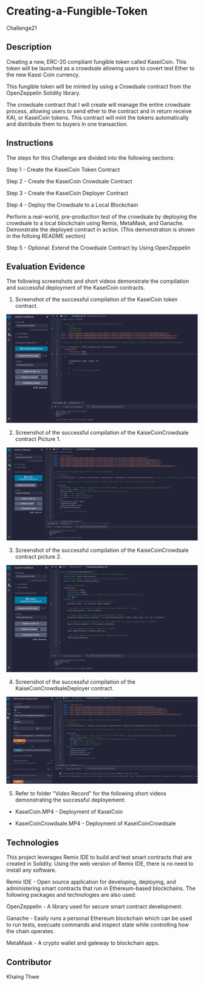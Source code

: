 # Creating-a-Fungible-Token

Challenge21

## Description

Creating a new, ERC-20 compliant fungible token called KaseiCoin. This token will be launched as a crowdsale allowing users to covert test Ether to the new Kasei Coin currency.

This fungible token  will be minted by using a Crowdsale contract from the OpenZeppelin Solidity library.

The crowdsale contract that I will create will manage the entire crowdsale process, allowing users to send ether to the contract and in return receive KAI, or KaseiCoin tokens. This contract will mint the tokens automatically and distribute them to buyers in one transaction.

## Instructions
The steps for this Challenge are divided into the following sections:

Step 1 - Create the KaseiCoin Token Contract

Step 2 - Create the KaseiCoin Crowdsale Contract

Step 3 - Create the KaseiCoin Deployer Contract

Step 4 - Deploy the Crowdsale to a Local Blockchain

Perform a real-world, pre-production test of the crowdsale by deploying the crowdsale to a local blockchain using Remix, MetaMask, and Ganache.
Demonstrate the deployed contract in action. (This demonstration is shown in the folloing README section)

Step 5 - Optional: Extend the Crowdsale Contract by Using OpenZeppelin

 

## Evaluation Evidence

The following screenshots and short videos demonstrate the compilation and successful deployment of the KaseiCoin contracts.

1. Screenshot of the successful compilation of the KaseiCoin token contract.

![alt text](https://github.com/Khaingz/Creating-a-Fungible-Token/blob/main/Screenshot/KaseiCoin%20complied%20screenshot.png)












2. Screenshot of the successful compilation of the KaiseCoinCrowdsale contract Picture 1.

![alt text](https://github.com/Khaingz/Creating-a-Fungible-Token/blob/main/Screenshot/KaseiCoinCrowdsale%20compiled%20screenshot%201.png)












3. Screenshot of the successful compilation of the KaiseCoinCrowdsale contract picture 2.

![alt text](https://github.com/Khaingz/Creating-a-Fungible-Token/blob/main/Screenshot/KaseiCoinCrowdsale%20compiled%20screenshot%202.png)












4. Screenshot of the successful compilation of the KaiseCoinCrowdsaleDeployer contract.

![alt text](https://github.com/Khaingz/Creating-a-Fungible-Token/blob/main/Screenshot/KaseiCoinCrowdsaleDeployer%20complied%20screenshot.png)









5. Refer to folder "Video Record" for the following short videos demonstrating the successful deployement:

- KaseiCoin.MP4 - Deployment of KaseiCoin

- KaseiCoinCrowdsale.MP4 - Deployment of KaseiCoinCrowdsale






## Technologies

This project leverages Remix IDE to build and test smart contracts that are created in Solidity. Using the web version of Remix IDE, there is no need to install any software.

Remix IDE - Open source application for developing, deploying, and administering smart contracts that run in Ethereum-based blockchains.
The following packages and technologies are also used:

OpenZeppelin - A library used for secure smart contract development.

Ganache - Easily runs a personal Ethereum blockchain which can be used to run tests, execuate commands and inspect state while controlling how the chain operates.

MetaMask - A crypto wallet and gateway to blockchain apps.

## Contributor

Khaing Thwe